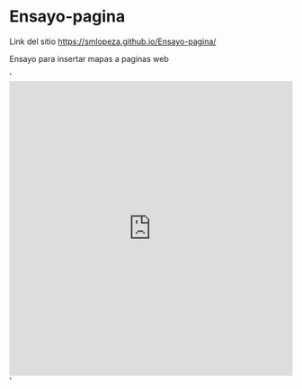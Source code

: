 # Ensayo-pagina

Link del sitio 
https://smlopeza.github.io/Ensayo-pagina/

Ensayo para insertar mapas a paginas web

'<iframe id="igraph" scrolling="no" style="border:none;" seamless="seamless" src="https://plot.ly/~chris/1638.embed" height="525" width="100%"></iframe>'

<script src="https://gist.github.com/kshepp/90f2cc87d7c0c9257c77.js"></script>
